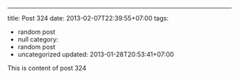 ---
title: Post 324
date: 2013-02-07T22:39:55+07:00
tags:
  - random post
  - null
category:
  - random post
  - uncategorized
updated: 2013-01-28T20:53:41+07:00

This is content of post 324